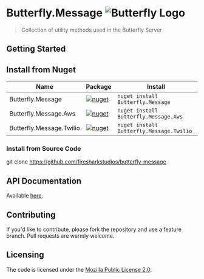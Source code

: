 # Butterfly.Message ![Butterfly Logo](https://raw.githubusercontent.com/firesharkstudios/Butterfly/master/img/logo-40x40.png) 

> Collection of utility methods used in the Butterfly Server

## Getting Started

## Install from Nuget

| Name | Package | Install |
| --- | --- | --- |
| Butterfly.Message | [![nuget](https://img.shields.io/nuget/v/Butterfly.Message.svg)](https://www.nuget.org/packages/Butterfly.Message/) | `nuget install Butterfly.Message` |
| Butterfly.Message.Aws | [![nuget](https://img.shields.io/nuget/v/Butterfly.Message.Aws.svg)](https://www.nuget.org/packages/Butterfly.Message.Aws/) | `nuget install Butterfly.Message.Aws` |
| Butterfly.Message.Twilio | [![nuget](https://img.shields.io/nuget/v/Butterfly.Message.Twilio.svg)](https://www.nuget.org/packages/Butterfly.Message.Twilio/) | `nuget install Butterfly.Message.Twilio` |

### Install from Source Code

git clone https://github.com/firesharkstudios/butterfly-message

## API Documentation

Available [here](http://htmlpreview.github.io/?https://github.com/firesharkstudios/butterfly-message/blob/master/docs/api/Butterfly.Message.html).

## Contributing

If you'd like to contribute, please fork the repository and use a feature
branch. Pull requests are warmly welcome.

## Licensing

The code is licensed under the [Mozilla Public License 2.0](http://mozilla.org/MPL/2.0/).  
